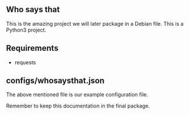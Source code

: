 ## Who says that

This is the amazing project we will later package in a Debian file.
This is a Python3 project.


## Requirements

- requests

## configs/whosaysthat.json

The above mentioned file is our example configuration file.

Remember to keep this documentation in the final package.
